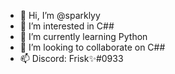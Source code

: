 - 👋 Hi, I’m @sparklyy
- 👀 I’m interested in C##
- 🌱 I’m currently learning Python
- 💞️ I’m looking to collaborate on C##
- 📫 Discord: Frisk✨#0933

<!---
sparklyy/sparklyy is a ✨ special ✨ repository because its `README.md` (this file) appears on your GitHub profile.
You can click the Preview link to take a look at your changes.
--->
